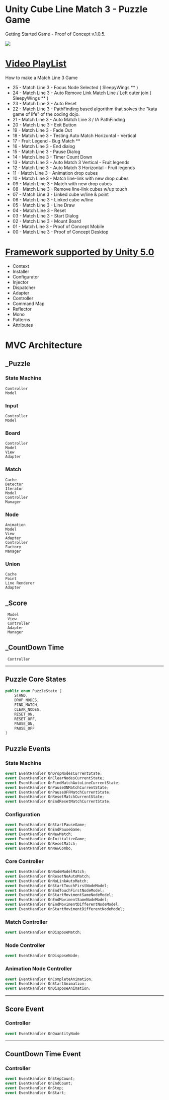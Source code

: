 # Unity Cube Line Match 3 - Puzzle Game

Getting Started Game - Proof of Concept  v.1.0.5.

![](gif/Match-Three-v.1.0.5.gif)

# [Video PlayList](https://www.youtube.com/playlist?list=PLNph7ndeSqE8GtUUGKSLgPERU7Lj6-8YI)


How to make a Match Line 3 Game 
* 25 - Match Line 3 - Focus Node Selected  ( SleepyWings ** )
* 24 - Match Line 3 - Auto Remove Link Match Line / Left outer join ( SleepyWings ** )
* 23 - Match Line 3 - Auto Reset 
* 22 - Match Line 3 - PathFinding based algorithm that solves the "kata game of life" of the coding dojo.
* 21 - Match Line 3 - Auto Match Line 3 / IA PathFinding
* 20 - Match Line 3 - Exit Button
* 19 - Match Line 3 - Fade Out 
* 18 - Match Line 3 - Testing Auto Match Horizontal - Vertical
* 17 - Fruit Legend - Bug Match **
* 16 - Match Line 3 - End dialog
* 15 - Match Line 3 - Pause Dialog
* 14 - Match Line 3 - Timer Count Down
* 13 - Match Line 3 - Auto Match 3 Vertical - Fruit legends
* 12 - Match Line 3 - Auto Match 3 Horizontal - Fruit legends
* 11 - Match Line 3 - Animation drop cubes
* 10 - Match Line 3 - Match line-link with new drop cubes
* 09 - Match Line 3 - Match with new drop cubes
* 08 - Match Line 3 - Remove line-link cubes w/up touch
* 07 - Match Line 3 - Linked cube w/line & point
* 06 - Match Line 3 - Linked cube w/line
* 05 - Match Line 3 - Line Draw
* 04 - Match Line 3 - Reset
* 03 - Match Line 3 - Start Dialog
* 02 - Match Line 3 - Mount Board
* 01 - Match Line 3 - Proof of Concept Mobile
* 00 - Match Line 3 - Proof of Concept Desktop

# [Framework supported by Unity 5.0](https://github.com/vicboma1/FrameworkUnity)
* Context
* Installer
* Configurator
* Injector
* Dispatcher
* Adapter
* Controller
* Command Map
* Reflector
* Mono
* Patterns
* Attributes

# MVC Architecture

## _Puzzle

### State Machine
```
Controller
Model
```

### Input
```
Controller
Model
```
### Board
```
Controller 
Model
View
Adapter
```

### Match
```
Cache
Detector
Iterator
Model
Controller
Manager
```

### Node
```
Animation
Model
View
Adapter
Controller
Factory
Manager
```

### Union
```
Cache
Point
Line Renderer
Adapter
```

## _Score
```
 Model
 View
 Controller
 Adapter
 Manager
```

## _CountDown Time
```
 Controller
```


_______________



## Puzzle Core States
```c#
public enum PuzzleState {
	STAND,
	DROP_NODES,
	FIND_MATCH,
	CLEAR_NODES,
	RESET_ON,
	RESET_OFF,
	PAUSE_ON,
	PAUSE_OFF
}

```

## Puzzle Events

### State Machine 
```c#
event EventHandler OnDropNodesCurrentState;
event EventHandler OnClearNodesCurrentState;
event EventHandler OnFindMatchAutoLineCurrentState;
event EventHandler OnPauseONMatchCurrentState;
event EventHandler OnPauseOFFMatchCurrentState;
event EventHandler OnResetMatchCurrentState;
event EventHandler OnEndResetMatchCurrentState;
```

### Configuration
```c#
event EventHandler OnStartPauseGame;
event EventHandler OnEndPauseGame;
event EventHandler OnNewMatch;
event EventHandler OnInitializeGame;
event EventHandler OnResetMatch;
event EventHandler OnNewCombo;
```

### Core Controller
```c#
event EventHandler OnNodeModelMatch;
event EventHandler OnResetNoAutoMatch;
event EventHandler OnNoLinkAutoMatch;
event EventHandler OnStartTouchFirstNodeModel;
event EventHandler OnEndTouchFirstNodeModel;
event EventHandler OnStartMovimentSameNodeModel;
event EventHandler OnEndMovimentSameNodeModel;
event EventHandler OnEndMovimentDifferentNodeModel;
event EventHandler OnStartMovimentDifferentNodeModel;
```

### Match Controller 
```c#
event EventHandler OnDisposeMatch;
```

### Node Controller
```c#
event EventHandler OnDisposeNode;
```

### Animation Node Controller
```c#
event EventHandler OnCompleteAnimation;
event EventHandler OnStartAnimation;
event EventHandler OnDisposeAnimation;
```


_______________



## Score Event

### Controller
```c# 
event EventHandler OnQuantityNode
```


_______________



## CountDown Time Event

### Controller
```c# 
event EventHandler OnStepCount;
event EventHandler OnEndCount;
event EventHandler OnStop;
event EventHandler OnStart;
```
